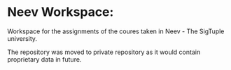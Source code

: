 # Neev Workspace:
Workspace for the assignments of the coures taken in Neev - The SigTuple university.

The repository was moved to private repository as it would contain proprietary data in future.
